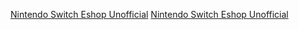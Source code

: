 <a href="https://jon-guiriba01.github.io/privacy-policy.github.io/nintendo-switch-eshop-unofficial">Nintendo Switch Eshop Unofficial</a>
<a href="https://jon-guiriba01.github.io/privacy-policy.github.io/cce">Nintendo Switch Eshop Unofficial</a>
